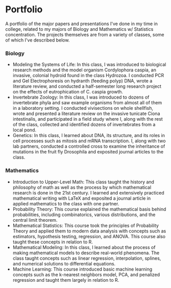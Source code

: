 # Portfolio
A portfolio of the major papers and presentations I've done in my time in college, related to my majors of Biology and Mathematics w/ Statistics concentration. The projects themselves are from a variety of classes, some of which I've described below.

### Biology
* Modeling the Systems of Life: In this class, I was introduced to biological research methods and the model organism Cordylophora caspia, an invasive, colonial hydroid found in the class Hydrozoa. I conducted PCR and Gel Electrophoresis on hydranth (feeding polyp) DNA, wrote a literature review, and conducted a half-semester long research project on the effects of eutrophication of C. caspia growth.
* Invertebrate Zoology: In this class, I was introduced to dozens of invertebrate phyla and saw example organisms from almost all of them in a laboratory setting. I conducted vivisections on whole shellfish, wrote and presented a literature review on the invasive tunicate Ciona intestinalis, and participated in a field study where I, along with the rest of the class, collected and identified dozens of invertebrates from a local pond.
* Genetics: In this class, I learned about DNA, its structure, and its roles in cell processes such as mitosis and mRNA transcription. I, along with two lab partners, conducted a controlled cross to examine the inheritance of mutations in the fruit fly Drosophila and exposited journal articles to the class.

### Mathematics
* Introduction to Upper-Level Math: This class taught the history and philosophy of math as well as the process by which mathematical research is done in the 21st century. I learned and extensively practiced mathematical writing with LaTeX and exposited a journal article in applied mathematics to the class with one partner.
* Probability Theory: This course explained the mathematical basis behind probabilities, including combinatorics, various distributions, and the central limit theorem. 
* Mathematical Statistics: This course took the principles of Probability Theory and applied them to modern data analysis with concepts such as estimators, hypothesis testing, regression, and ANOVA. This course also taught these concepts in relation to R.
* Mathematical Modeling: In this class, I learned about the process of making mathematical models to describe real-world phenomena. The class taught concepts such as linear regression, interpolation, splines, and numerical solutions to differential equations. 
* Machine Learning: This course introduced basic machine learning concepts such as the k-nearest neighbors model, PCA, and penalized regression and taught them largely in relation to R. 